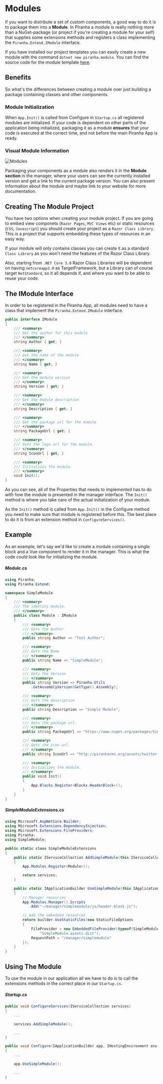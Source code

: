 # Modules

If you want to distribute a set of custom components, a good way to do it is to package them into a **Module**. In Piranha a module is really nothing more than a NuGet-package (or project if you're creating a module for your self) that supplies some extensions methods and registers a class implementing the `Piranha.Extend.IModule` interface.

If you have installed our project templates you can easily create a new module with the command `dotnet new piranha.module`. You can find the source code for the module template [here](https://github.com/PiranhaCMS/piranha.core.templates/tree/master/src/module).

## Benefits

So what's the differences between creating a module over just building a package containing classes and other components.

### Module Initialization

When `App.Init()` is called from Configure in `Startup.cs` all registered modules are initialized. If your code is dependent on other parts of the application being initialized, packaging it as a module **ensures** that your code is executed at the correct time, and not before the main Piranha App is ready.

### Visual Module Information

![Modules](../_assets/modules-list.png)

Packaging your components as a module also renders it in the **Module section** in the manager, where your users can see the currently installed version and get a link to the current package version. You can also present information about the module and maybe link to your website for more documentation.

## Creating The Module Project

You have two options when creating your module project. If you are going to embed view componets (`Razor Pages`, `MVC Views` etc) or static resources (`CSS`, `Javascript`) you should create your project as a `Razor Class Library`. This is a project that supports embedding these types of resources in an easy way.

If your module will only contains classes you can create it as a standard `Class Library` as you won't need the features of the Razor Class Library.

Also, starting from `.NET Core 3.0` Razor Class Libraries will be dependent on having `netcoreapp3.0` as TargetFramework, but a Library can of course target `NetStandard`, so it all depends if, and where you want to be able to reuse your code.

## The IModule Interface

In order to be registered in the Piranha App, all modules need to have a class that implement the `Piranha.Extend.IModule` interface.

~~~ csharp
public interface IModule
{
    /// <summary>
    /// Get the author for this module
    /// </summary>
    string Author { get; }

    /// <summary>
    /// Get the name of the module
    /// </summary>
    string Name { get; }

    /// <summary>
    /// Get the module version
    /// </summary>
    string Version { get; }

    /// <summary>
    /// Get the module description
    /// </summary>
    string Description { get; }

    /// <summary>
    /// Get the package url for the module
    /// </summary>
    string PackageUrl { get; }

    /// <summary>
    /// Gets the logo url for the module.
    /// </summary>
    string IconUrl { get; }

    /// <summary>
    /// Initializes the module.
    /// </summary>
    void Init();
}
~~~

As you can see, all of the Properties that needs to implemented has to do with how the module is presented in the manager interface. The `Init()` method is where you take care of the actual initialization of your module.

As the `Init()` method is called from `App.Init()` in the Configure method you need to make sure that module is registered before this. The best place to do it is from an extension method in `ConfigureServices()`.

## Example

As an example, let's say we'd like to create a module containing a single block and a Vue component to render it in the manager. This is what the code could look like for initializing the module.

##### Module.cs

~~~ csharp
using Piranha;
using Piranha.Extend;

namespace SimpleModule
{
    /// <summary>
    /// The identity module.
    /// </summary>
    public class Module : IModule
    {
        /// <summary>
        /// Gets the Author
        /// </summary>
        public string Author => "Test Author";

        /// <summary>
        /// Gets the Name
        /// </summary>
        public string Name => "SimpleModule";

        /// <summary>
        /// Gets the Version
        /// </summary>
        public string Version => Piranha.Utils
            .GetAssemblyVersion(GetType().Assembly);

        /// <summary>
        /// Gets the description
        /// </summary>
        public string Description => "Simple Module";

        /// <summary>
        /// Gets the package url.
        /// </summary>
        public string PackageUrl => "https://www.nuget.org/packages/SimpleModule";

        /// <summary>
        /// Gets the icon url.
        /// </summary>
        public string IconUrl => "http://piranhacms.org/assets/twitter-shield.png";

        /// <summary>
        /// Initializes the module.
        /// </summary>
        public void Init()
        {
            App.Blocks.Register<Blocks.HeaderBlock>();
        }
    }
}
~~~

##### SimpleModuleExtensions.cs

~~~ csharp
using Microsoft.AspNetCore.Builder;
using Microsoft.Extensions.DependencyInjection;
using Microsoft.Extensions.FileProviders;
using Piranha;
using SimpleModule;

public static class SimpleModuleExtensions
{
    public static IServiceCollection AddSimpleModule(this IServiceCollection services)
    {
        App.Modules.Register<Module>();

        return services;
    }

    public static IApplicationBuilder UseSimpleModule(this IApplicationBuilder builder)
    {
        // Manager resources
        App.Modules.Manager().Scripts
           .Add("~/manager/simplemodule/js/header-block.js");

        // Add the embedded resources
        return builder.UseStaticFiles(new StaticFileOptions
        {
            FileProvider = new EmbeddedFileProvider(typeof(SimpleModuleExtensions).Assembly,
                "SimpleModule.assets.dist"),
            RequestPath = "/manager/simplemodule"
        });
    }
}
~~~

## Using The Module

To use the module in our application all we have to do is to call the extensions methods in the correct place in our `Startup.cs`.

##### Startup.cs

~~~ csharp
public void ConfigureServices(IServiceCollection services)
{
    ...

    services.AddSimpleModule();

    ...
}

public void Configure(IApplicationBuilder app, IHostingEnvironment env, IApi api)
{
    ...

    app.UseSimpleModule();

    ...
}
~~~
